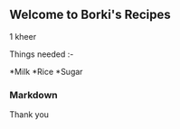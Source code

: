 ## Welcome to Borki's Recipes 

1 kheer

Things needed :-

*Milk
*Rice
*Sugar



### Markdown



Thank you 
